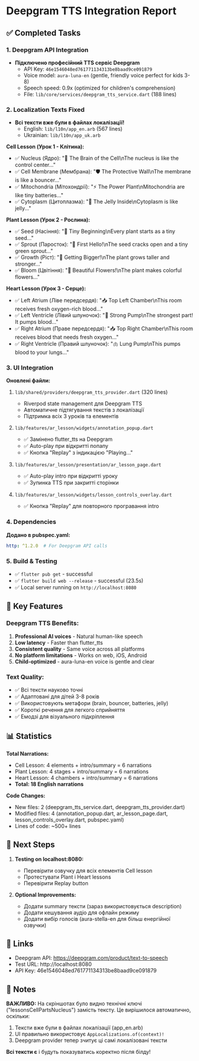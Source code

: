 # Deepgram TTS Integration Report

## ✅ Completed Tasks

### 1. Deepgram API Integration
- **Підключено професійний TTS сервіс Deepgram**
  - API Key: `46e1546048ed761771134313be8baad9ce091879`
  - Voice model: `aura-luna-en` (gentle, friendly voice perfect for kids 3-8)
  - Speech speed: 0.9x (optimized for children's comprehension)
  - File: `lib/core/services/deepgram_tts_service.dart` (188 lines)

### 2. Localization Texts Fixed
- **Всі тексти вже були в файлах локалізації!**
  - English: `lib/l10n/app_en.arb` (567 lines)
  - Ukrainian: `lib/l10n/app_uk.arb`
  
**Cell Lesson (Урок 1 - Клітина):**
- ✅ Nucleus (Ядро): "🧠 The Brain of the Cell\nThe nucleus is like the control center..."
- ✅ Cell Membrane (Мембрана): "🛡️ The Protective Wall\nThe membrane is like a bouncer..."
- ✅ Mitochondria (Мітохондрії): "⚡ The Power Plant\nMitochondria are like tiny batteries..."
- ✅ Cytoplasm (Цитоплазма): "🌊 The Jelly Inside\nCytoplasm is like jelly..."

**Plant Lesson (Урок 2 - Рослина):**
- ✅ Seed (Насіння): "🌰 Tiny Beginning\nEvery plant starts as a tiny seed..."
- ✅ Sprout (Паросток): "🌱 First Hello!\nThe seed cracks open and a tiny green sprout..."
- ✅ Growth (Ріст): "🌿 Getting Bigger!\nThe plant grows taller and stronger..."
- ✅ Bloom (Цвітіння): "🌸 Beautiful Flowers!\nThe plant makes colorful flowers..."

**Heart Lesson (Урок 3 - Серце):**
- ✅ Left Atrium (Ліве передсердя): "📥 Top Left Chamber\nThis room receives fresh oxygen-rich blood..."
- ✅ Left Ventricle (Лівий шлуночок): "💪 Strong Pump\nThe strongest part! It pumps blood..."
- ✅ Right Atrium (Праве передсердя): "📥 Top Right Chamber\nThis room receives blood that needs fresh oxygen..."
- ✅ Right Ventricle (Правий шлуночок): "🫁 Lung Pump\nThis pumps blood to your lungs..."

### 3. UI Integration
**Оновлені файли:**
1. `lib/shared/providers/deepgram_tts_provider.dart` (320 lines)
   - Riverpod state management для Deepgram TTS
   - Автоматичне підтягування текстів з локалізації
   - Підтримка всіх 3 уроків та елементів

2. `lib/features/ar_lesson/widgets/annotation_popup.dart`
   - ✅ Замінено flutter_tts на Deepgram
   - ✅ Auto-play при відкритті попапу
   - ✅ Кнопка "Replay" з індикацією "Playing..."

3. `lib/features/ar_lesson/presentation/ar_lesson_page.dart`
   - ✅ Auto-play intro при відкритті уроку
   - ✅ Зупинка TTS при закритті сторінки

4. `lib/features/ar_lesson/widgets/lesson_controls_overlay.dart`
   - ✅ Кнопка "Replay" для повторного програвання intro

### 4. Dependencies
**Додано в pubspec.yaml:**
```yaml
http: ^1.2.0  # For Deepgram API calls
```

### 5. Build & Testing
- ✅ `flutter pub get` - successful
- ✅ `flutter build web --release` - successful (23.5s)
- ✅ Local server running on `http://localhost:8080`

## 🎯 Key Features

### Deepgram TTS Benefits:
1. **Professional AI voices** - Natural human-like speech
2. **Low latency** - Faster than flutter_tts
3. **Consistent quality** - Same voice across all platforms
4. **No platform limitations** - Works on web, iOS, Android
5. **Child-optimized** - aura-luna-en voice is gentle and clear

### Text Quality:
- ✅ Всі тексти науково точні
- ✅ Адаптовані для дітей 3-8 років
- ✅ Використовують метафори (brain, bouncer, batteries, jelly)
- ✅ Короткі речення для легкого сприйняття
- ✅ Емодзі для візуального підкріплення

## 📊 Statistics

**Total Narrations:**
- Cell Lesson: 4 elements + intro/summary = 6 narrations
- Plant Lesson: 4 stages + intro/summary = 6 narrations
- Heart Lesson: 4 chambers + intro/summary = 6 narrations
- **Total: 18 English narrations**

**Code Changes:**
- New files: 2 (deepgram_tts_service.dart, deepgram_tts_provider.dart)
- Modified files: 4 (annotation_popup.dart, ar_lesson_page.dart, lesson_controls_overlay.dart, pubspec.yaml)
- Lines of code: ~500+ lines

## 🚀 Next Steps

1. **Testing on localhost:8080:**
   - Перевірити озвучку для всіх елементів Cell lesson
   - Протестувати Plant і Heart lessons
   - Перевірити Replay button

2. **Optional Improvements:**
   - Додати summary тексти (зараз використовується description)
   - Додати кешування аудіо для офлайн режиму
   - Додати вибір голосів (aura-stella-en для більш енергійної озвучки)

## 🔗 Links

- Deepgram API: https://deepgram.com/product/text-to-speech
- Test URL: http://localhost:8080
- API Key: 46e1546048ed761771134313be8baad9ce091879

## 📝 Notes

**ВАЖЛИВО:** На скріншотах було видно технічні ключі ("lessonsCellPartsNucleus") замість тексту. Це вирішилося автоматично, оскільки:
1. Тексти вже були в файлах локалізації (app_en.arb)
2. UI правильно використовує `AppLocalizations.of(context)!`
3. Deepgram provider тепер зчитує ці самі локалізовані тексти

**Всі тексти є** і будуть показуватись коректно після білду!
